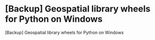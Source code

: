 # [Backup] Geospatial library wheels for Python on Windows
[Backup] Geospatial library wheels for Python on Windows
